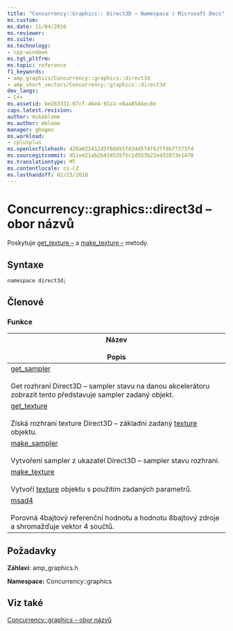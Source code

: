 ```yaml
---
title: "Concurrency::Graphics:: Direct3D – Namespace | Microsoft Docs"
ms.custom: 
ms.date: 11/04/2016
ms.reviewer: 
ms.suite: 
ms.technology:
- cpp-windows
ms.tgt_pltfrm: 
ms.topic: reference
f1_keywords:
- amp_graphics/Concurrency::graphics::direct3d
- amp_short_vectors/Concurrency::graphics::direct3d
dev_langs:
- C++
ms.assetid: be283331-07cf-46e4-91a1-e8aa85d4ec8e
caps.latest.revision: 
author: mikeblome
ms.author: mblome
manager: ghogen
ms.workload:
- cplusplus
ms.openlocfilehash: 420a022412d5f66855f834d574f627fdbf7273fd
ms.sourcegitcommit: d51ed21ab2b434535f5c1d553b22e432073e1478
ms.translationtype: MT
ms.contentlocale: cs-CZ
ms.lasthandoff: 02/23/2018
---
```

# <a name="concurrencygraphicsdirect3d-namespace"></a>Concurrency::graphics::direct3d – obor názvů
Poskytuje [get_texture –](concurrency-graphics-direct3d-namespace-functions.md#get_texture) a [make_texture –](concurrency-graphics-direct3d-namespace-functions.md#make_texture) metody.  
  
## <a name="syntax"></a>Syntaxe  
  
```  
namespace direct3d;  
```  
  
## <a name="members"></a>Členové  
  
### <a name="functions"></a>Funkce  
  
|Název<br /><br /> Popis|  
|--------------------------|  
|[get_sampler](concurrency-graphics-direct3d-namespace-functions.md#get_sampler)<br /><br /> Get rozhraní Direct3D – sampler stavu na danou akcelerátoru zobrazit tento představuje sampler zadaný objekt.|  
|[get_texture](concurrency-graphics-direct3d-namespace-functions.md#get_texture)<br /><br /> Získá rozhraní texture Direct3D – základní zadaný [texture](texture-class.md) objektu.|  
|[make_sampler](concurrency-graphics-direct3d-namespace-functions.md#make_sampler)<br /><br /> Vytvoření sampler z ukazatel Direct3D – sampler stavu rozhraní.|  
|[make_texture](concurrency-graphics-direct3d-namespace-functions.md#make_texture)<br /><br /> Vytvoří [texture](texture-class.md) objektu s použitím zadaných parametrů.|  
|[msad4](concurrency-graphics-direct3d-namespace-functions.md#msad4)<br /><br /> Porovná 4bajtový referenční hodnotu a hodnotu 8bajtový zdroje a shromažďuje vektor 4 součtů.|  
  
## <a name="requirements"></a>Požadavky  
 **Záhlaví:** amp_graphics.h  
  
 **Namespace:** Concurrency::graphics  
  
## <a name="see-also"></a>Viz také  
 [Concurrency::graphics – obor názvů](concurrency-graphics-namespace.md)
